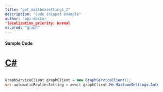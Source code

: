 ```yaml
---
title: "get_mailboxsettings_2"
description: "Code snippet example" 
author: "api-doctor
"localization_priority: Normal
ms.prod: "graph"
--- 
```

#### Sample Code
# [C#](#tab/Csharp)

```C#

GraphServiceClient graphClient = new GraphServiceClient();
var automaticRepliesSetting = await graphClient.Me.MailboxSettings.AutomaticRepliesSetting.Request().GetAsync();

```